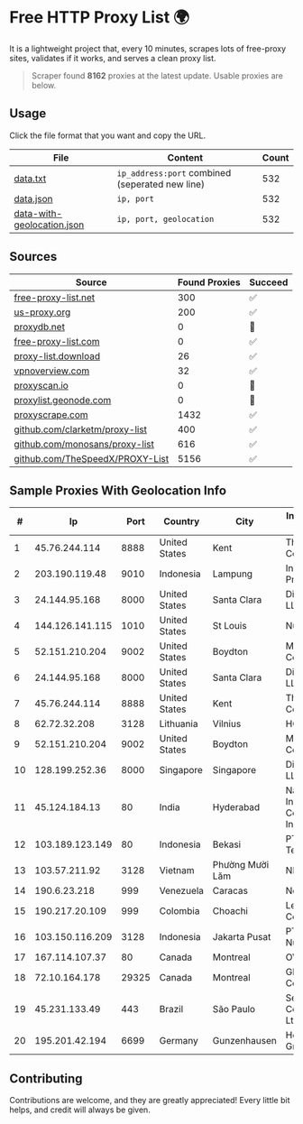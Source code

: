 
# Free HTTP Proxy List 🌍

It is a lightweight project that, every 10 minutes, scrapes lots of free-proxy sites, validates if it works, and serves a clean proxy list.


> Scraper found **8162** proxies at the latest update. Usable proxies are below.

## Usage

Click the file format that you want and copy the URL.


|File|Content|Count|
|----|-------|-----|
|[data.txt](https://raw.githubusercontent.com/themiralay/Proxy-List-World/master/data.txt)|`ip_address:port` combined (seperated new line)|532|
|[data.json](https://raw.githubusercontent.com/themiralay/Proxy-List-World/master/data.json)|`ip, port`|532|
|[data-with-geolocation.json](https://raw.githubusercontent.com/themiralay/Proxy-List-World/master/data-with-geolocation.json)|`ip, port, geolocation`|532|

## Sources

|Source|Found Proxies|Succeed|
|------|-------------|-------|
|[free-proxy-list.net](https://free-proxy-list.net)|300|✅|
|[us-proxy.org](https://www.us-proxy.org)|200|✅|
|[proxydb.net](http://proxydb.net)|0|🚫|
|[free-proxy-list.com](https://free-proxy-list.com/?page=&port=&type%5B%5D=http&type%5B%5D=https&up_time=0&search=Search)|0|✅|
|[proxy-list.download](https://www.proxy-list.download/HTTP)|26|✅|
|[vpnoverview.com](https://vpnoverview.com/privacy/anonymous-browsing/free-proxy-servers)|32|✅|
|[proxyscan.io](https://www.proxyscan.io)|0|🚫|
|[proxylist.geonode.com](https://proxylist.geonode.com/api/proxy-list?limit=300&page=1&sort_by=lastChecked&sort_type=desc&protocols=http,https)|0|🚫|
|[proxyscrape.com](https://api.proxyscrape.com/v2/?request=displayproxies&protocol=http&timeout=10000&country=all&ssl=all&anonymity=all)|1432|✅|
|[github.com/clarketm/proxy-list](https://raw.githubusercontent.com/clarketm/proxy-list/master/proxy-list-raw.txt)|400|✅|
|[github.com/monosans/proxy-list](https://raw.githubusercontent.com/monosans/proxy-list/main/proxies/http.txt)|616|✅|
|[github.com/TheSpeedX/PROXY-List](https://raw.githubusercontent.com/TheSpeedX/PROXY-List/master/http.txt)|5156|✅|


## Sample Proxies With Geolocation Info

|#|Ip|Port|Country|City|Internet Service Provider|
|-|--|----|-------|----|-------------------------|
|1|45.76.244.114|8888|United States|Kent|The Constant Company|
|2|203.190.119.48|9010|Indonesia|Lampung|Internet Service Provider|
|3|24.144.95.168|8000|United States|Santa Clara|DigitalOcean, LLC|
|4|144.126.141.115|1010|United States|St Louis|Nubes, LLC|
|5|52.151.210.204|9002|United States|Boydton|Microsoft Corporation|
|6|24.144.95.168|8000|United States|Santa Clara|DigitalOcean, LLC|
|7|45.76.244.114|8888|United States|Kent|The Constant Company|
|8|62.72.32.208|3128|Lithuania|Vilnius|HOSTINGER LT|
|9|52.151.210.204|9002|United States|Boydton|Microsoft Corporation|
|10|128.199.252.36|8000|Singapore|Singapore|DigitalOcean, LLC|
|11|45.124.184.13|80|India|Hyderabad|National Informatics Centre Services Incorporated|
|12|103.189.123.149|80|Indonesia|Bekasi|PT Ikhlas Cipta Teknologi|
|13|103.57.211.92|3128|Vietnam|Phường Mười Lăm|NHANHOA|
|14|190.6.23.218|999|Venezuela|Caracas|Net Uno|
|15|190.217.20.109|999|Colombia|Choachi|Level 3 Colombia S.A|
|16|103.150.116.209|3128|Indonesia|Jakarta Pusat|PT Biznet Gio Nusantara|
|17|167.114.107.37|80|Canada|Montreal|OVH SAS|
|18|72.10.164.178|29325|Canada|Montreal|GloboTech Communications|
|19|45.231.133.49|443|Brazil|São Paulo|Server Media Comunicacao Ltda|
|20|195.201.42.194|6699|Germany|Gunzenhausen|Hetzner Online GmbH|



## Contributing

Contributions are welcome, and they are greatly appreciated! Every
little bit helps, and credit will always be given.

